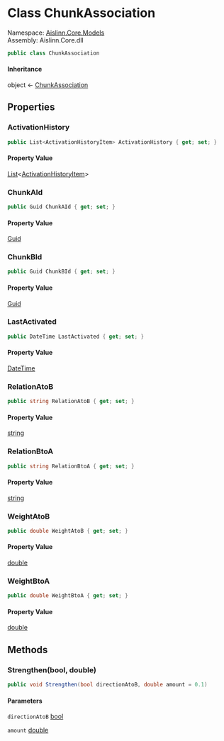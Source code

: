 # <a id="Aislinn_Core_Models_ChunkAssociation"></a> Class ChunkAssociation

Namespace: [Aislinn.Core.Models](Aislinn.Core.Models.md)  
Assembly: Aislinn.Core.dll  

```csharp
public class ChunkAssociation
```

#### Inheritance

object ← 
[ChunkAssociation](Aislinn.Core.Models.ChunkAssociation.md)

## Properties

### <a id="Aislinn_Core_Models_ChunkAssociation_ActivationHistory"></a> ActivationHistory

```csharp
public List<ActivationHistoryItem> ActivationHistory { get; set; }
```

#### Property Value

 [List](https://learn.microsoft.com/dotnet/api/system.collections.generic.list\-1)<[ActivationHistoryItem](Aislinn.Core.Models.ActivationHistoryItem.md)\>

### <a id="Aislinn_Core_Models_ChunkAssociation_ChunkAId"></a> ChunkAId

```csharp
public Guid ChunkAId { get; set; }
```

#### Property Value

 [Guid](https://learn.microsoft.com/dotnet/api/system.guid)

### <a id="Aislinn_Core_Models_ChunkAssociation_ChunkBId"></a> ChunkBId

```csharp
public Guid ChunkBId { get; set; }
```

#### Property Value

 [Guid](https://learn.microsoft.com/dotnet/api/system.guid)

### <a id="Aislinn_Core_Models_ChunkAssociation_LastActivated"></a> LastActivated

```csharp
public DateTime LastActivated { get; set; }
```

#### Property Value

 [DateTime](https://learn.microsoft.com/dotnet/api/system.datetime)

### <a id="Aislinn_Core_Models_ChunkAssociation_RelationAtoB"></a> RelationAtoB

```csharp
public string RelationAtoB { get; set; }
```

#### Property Value

 [string](https://learn.microsoft.com/dotnet/api/system.string)

### <a id="Aislinn_Core_Models_ChunkAssociation_RelationBtoA"></a> RelationBtoA

```csharp
public string RelationBtoA { get; set; }
```

#### Property Value

 [string](https://learn.microsoft.com/dotnet/api/system.string)

### <a id="Aislinn_Core_Models_ChunkAssociation_WeightAtoB"></a> WeightAtoB

```csharp
public double WeightAtoB { get; set; }
```

#### Property Value

 [double](https://learn.microsoft.com/dotnet/api/system.double)

### <a id="Aislinn_Core_Models_ChunkAssociation_WeightBtoA"></a> WeightBtoA

```csharp
public double WeightBtoA { get; set; }
```

#### Property Value

 [double](https://learn.microsoft.com/dotnet/api/system.double)

## Methods

### <a id="Aislinn_Core_Models_ChunkAssociation_Strengthen_System_Boolean_System_Double_"></a> Strengthen\(bool, double\)

```csharp
public void Strengthen(bool directionAtoB, double amount = 0.1)
```

#### Parameters

`directionAtoB` [bool](https://learn.microsoft.com/dotnet/api/system.boolean)

`amount` [double](https://learn.microsoft.com/dotnet/api/system.double)


